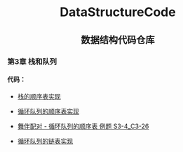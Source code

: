 <div align="center">
<h1>DataStructureCode</h1>
<h2>数据结构代码仓库</h2>
</div>

### 第3章 栈和队列

#### 代码：


<!-- TOC -->

* [栈的顺序表实现](Stack_Sq.cpp)

* [循环队列的顺序表实现](Queue_Sq.cpp)

* [舞伴配对 - 循环队列的顺序表 例题 S3-4_C3-26](Queue_Sq_S3-4_C3-26.cpp)

* [循环队列的链表实现](Queue_L.cpp)

<!-- TOC -->